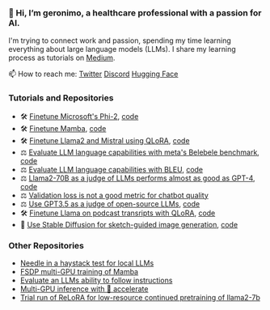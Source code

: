 ### 👋 Hi, I’m geronimo, a healthcare professional with a passion for AI.

I'm trying to connect work and passion, spending my time learning everything about large language models (LLMs). I share my learning process as tutorials on [Medium](https://medium.com/@geronimo7).

📫 How to reach me: [Twitter](https://twitter.com/Geronimo_AI) [Discord](https://discordapp.com/users/geronimi73/) [Hugging Face](https://huggingface.co/g-ronimo) 

### Tutorials and Repositories
* 🛠️ [Finetune Microsoft's Phi-2](https://medium.com/@geronimo7/phinetuning-2-0-28a2be6de110), [code](https://github.com/geronimi73/phi2-finetune)
* 🛠️ [Finetune Mamba](https://medium.com/@geronimo7/mamba-a-shallow-dive-into-a-new-architecture-for-llms-54c70ade5957), [code](https://github.com/geronimi73/mamba/tree/main)
* 🛠️ [Finetune Llama2 and Mistral using QLoRA](https://medium.com/@geronimo7/finetuning-llama2-mistral-945f9c200611), [code](https://github.com/geronimi73/qlora-minimal)
* ⚖️ [Evaluate LLM language capabilities with meta's Belebele benchmark](https://medium.com/@geronimo7/evaluating-language-competence-of-llama-2-based-models-belebele-benchmark-91d4bbd250df), [code](https://github.com/geronimi73/belebele-llama)
* ⚖️ [Evaluate LLM language capabilities with BLEU](https://medium.com/@geronimo7/evaluating-language-competence-of-llama-2-based-models-the-bleu-score-d44c651a5e58), [code](https://github.com/geronimi73/sacrebleu-llama)
* ⚖️ [Llama2-70B as a judge of LLMs performs almost as good as GPT-4](https://medium.com/@geronimo7/judging-the-judges-668e80f4a1f2), [code](https://github.com/geronimi73/FastChat)
* ⚖️ [Validation loss is not a good metric for chatbot quality](https://medium.com/@geronimo7/reproducing-guanaco-141a6a85a3f7)
* ⚖️ [Use GPT3.5 as a judge of open-source LLMs](https://medium.com/@geronimo7/open-source-chatbots-in-the-wild-9a44d7a41a48), [code](https://github.com/g588928812/FastChat_eval)
* 🛠️ [Finetune Llama on podcast transripts with QLoRA](https://medium.com/@geronimo7/from-transcripts-to-ai-chat-an-experiment-with-the-lex-fridman-podcast-3248d216ec16), [code](https://github.com/g588928812/qlora)
* 💅 [Use Stable Diffusion for sketch-guided image generation](https://medium.com/@geronimo7/sketch-guided-stable-diffusion-a-tutorial-fb25bc69ddb5), [code](https://github.com/geronimi73/SD-minimal)

### Other Repositories
* [Needle in a haystack test for local LLMs](https://github.com/geronimi73/LLMTest_NeedleInAHaystack)
* [FSDP multi-GPU training of Mamba](https://github.com/geronimi73/train-mamba-with-fsdp)
* [Evaluate an LLMs ability to follow instructions](https://github.com/geronimi73/instruction-eval)
* [Multi-GPU inference with 🤗 accelerate](https://github.com/geronimi73/accelerate_tricks)
* [Trial run of ReLoRA for low-resource continued pretraining of llama2-7b](https://github.com/geronimi73/ReLoRA_trial)
  
